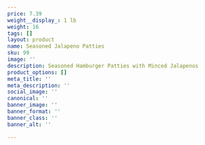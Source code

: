 ```yaml
---
price: 7.39
weight__display_: 1 lb
weight: 16
tags: []
layout: product
name: Seasoned Jalapeno Patties
sku: 99
image: ''
description: Seasoned Hamburger Patties with Minced Jalapenos
product_options: []
meta_title: ''
meta_description: ''
social_image: ''
canonical: ''
banner_image: ''
banner_format: ''
banner_class: ''
banner_alt: ''

---
```

